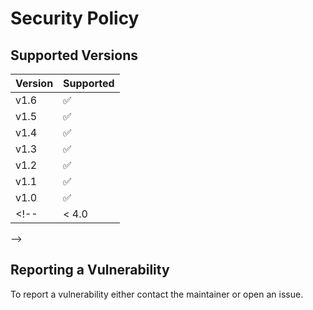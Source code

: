# Security Policy

## Supported Versions

<!-- Use this section to tell people about which versions of your project are
currently being supported with security updates. -->

| Version | Supported          |
| ------- | ------------------ |
| v1.6   | ✅ |
| v1.5   | ✅ |
| v1.4   | ✅ |
| v1.3   | ✅ |
| v1.2   | ✅ |
| v1.1   | ✅ |
| v1.0   | ✅ |
<!-- | < 4.0   | :x:                |
 -->
## Reporting a Vulnerability

To report a vulnerability either contact the maintainer or open an issue.

<!-- Use this section to tell people how to report a vulnerability.

Tell them where to go, how often they can expect to get an update on a
reported vulnerability, what to expect if the vulnerability is accepted or
declined, etc. -->
